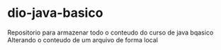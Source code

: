 # dio-java-basico
Repositorio para armazenar todo o conteudo do curso de java bqasico
Alterando o conteudo de um arquivo de forma local
